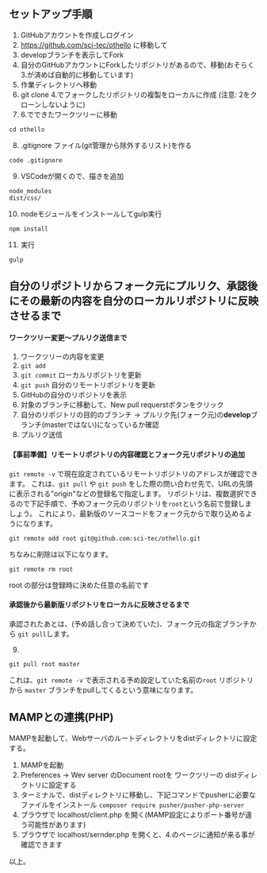## セットアップ手順

1. GitHubアカウントを作成しログイン
2. https://github.com/sci-tec/othello に移動して
3. developブランチを表示してFork
4. 自分のGitHubアカウントにForkしたリポジトリがあるので、移動(おそらく3.が済めば自動的に移動しています)
5. 作業ディレクトリへ移動
6. git clone 4.でフォークしたリポジトリの複製をローカルに作成 (注意: 2をクローンしないように)
7. 6.でできたワークツリーに移動
```
cd othello
```
8. .gitignore ファイル(git管理から除外するリスト)を作る
```
code .gitignore
```
9. VSCodeが開くので、描きを追加
```
node_modules
dist/css/
```
10. nodeモジュールをインストールしてgulp実行
```
npm install
```
11. 実行
```
gulp
```

## 自分のリポジトリからフォーク元にプルリク、承認後にその最新の内容を自分のローカルリポジトリに反映させるまで

#### ワークツリー変更〜プルリク送信まで

1. ワークツリーの内容を変更
2. `git add`
3. `git commit` ローカルリポジトリを更新
4. `git push` 自分のリモートリポジトリを更新
5. GitHubの自分のリポジトリを表示
6. 対象のブランチに移動して、New pull requerstボタンをクリック
7. 自分のリポジトリの目的のブランチ → プルリク先(フォーク元)の**develop**ブランチ(masterではない)になっているか確認
8. プルリク送信

#### 【事前準備】リモートリポジトリの内容確認とフォーク元リポジトリの追加

`git remote -v` で現在設定されているリモートリポジトリのアドレスが確認できます。
これは、`git pull` や `git push` をした際の問い合わせ先で、URLの先頭に表示される"origin"などの登録名で指定します。
リポジトリは、複数選択できるので下記手順で、予めフォーク元のリポジトリを`root`という名前で登録しましょう。
これにより、最新版のソースコードをフォーク元からで取り込めるようになります。

```
git remote add root git@github.com:sci-tec/othello.git
```

ちなみに削除は以下になります。

```
git remote rm root
```
root の部分は登録時に決めた任意の名前です

#### 承認後から最新版リポジトリをローカルに反映させるまで
承認されたあとは、(予め話し合って決めていた)、フォーク元の指定ブランチから `git pull`します。

9. 
```
git pull root master
```

これは、`git remote -v` で表示される予め設定していた名前の`root` リポジトリから `master` ブランチをpullしてくるという意味になります。


## MAMPとの連携(PHP)

MAMPを起動して、Webサーバのルートディレクトリをdistディレクトリに設定する。

1. MAMPを起動
2. Preferences -> Wev server のDocument rootを ワークツリーの distディレクトリに設定する
3. ターミナルで、distディレクトリに移動し、下記コマンドでpusherに必要なファイルをインストール
`composer require pusher/pusher-php-server`
4. ブラウザで localhost/client.php を開く(MAMP設定によりポート番号が違う可能性があります)
5. ブラウザで localhost/sernder.php を開くと、4.のページに通知が来る事が確認できます

以上。


